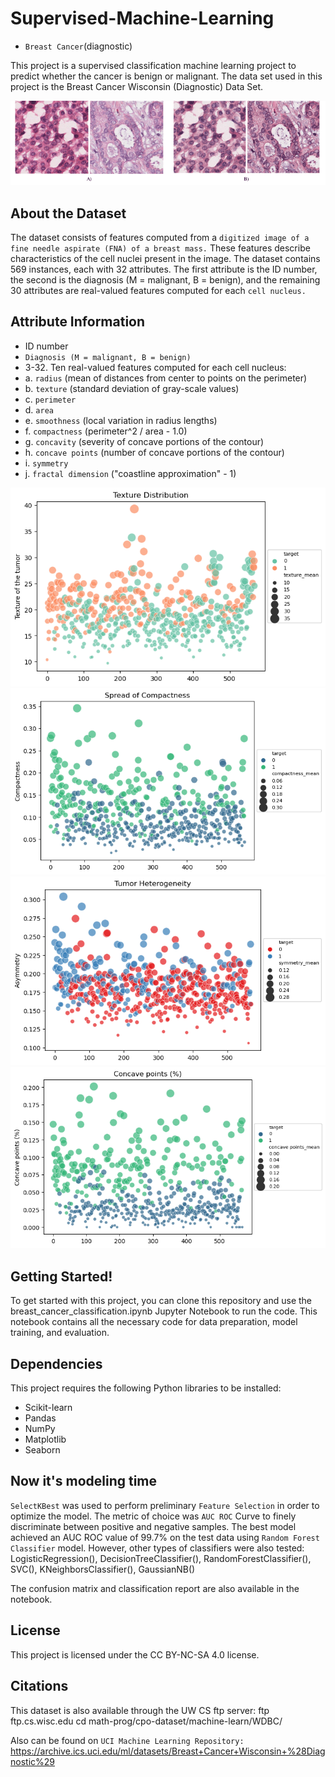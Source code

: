 # Supervised-Machine-Learning
- `Breast Cancer`(diagnostic)

This project is a supervised classification machine learning project to predict whether the cancer is benign or malignant. The data set used in this project is the Breast Cancer Wisconsin (Diagnostic) Data Set.

![alt text](https://github.com/yasmina-99/Supervised-Machine-Learning/blob/main/Standardization-of-H-E-stained-histopathology-image-appearance-A-Two-raw-images-with.png)


## About the Dataset
The dataset consists of features computed from a `digitized image of a fine needle aspirate (FNA) of a breast mass.` These features describe characteristics of the cell nuclei present in the image. The dataset contains 569 instances, each with 32 attributes. The first attribute is the ID number, the second is the diagnosis (M = malignant, B = benign), and the remaining 30 attributes are real-valued features computed for each `cell nucleus.`

## Attribute Information
- ID number
- `Diagnosis (M = malignant, B = benign)`
- 3-32. Ten real-valued features computed for each cell nucleus:
- a. `radius` (mean of distances from center to points on the perimeter)
- b. `texture` (standard deviation of gray-scale values)
- c. `perimeter`
- d. `area`
- e. `smoothness` (local variation in radius lengths)
- f. `compactness` (perimeter^2 / area - 1.0)
- g. `concavity` (severity of concave portions of the contour)
- h. `concave points` (number of concave portions of the contour)
- i. `symmetry`
- j. `fractal dimension` ("coastline approximation" - 1)

![alt text](https://github.com/yasmina-99/Supervised-Machine-Learning/blob/main/download-3.png)
![alt text](https://github.com/yasmina-99/Supervised-Machine-Learning/blob/main/download-4.png)
![alt text](https://github.com/yasmina-99/Supervised-Machine-Learning/blob/main/download-5.png)
![alt text](https://github.com/yasmina-99/Supervised-Machine-Learning/blob/main/download-6.png)

## Getting Started!
To get started with this project, you can clone this repository and use the breast_cancer_classification.ipynb Jupyter Notebook to run the code. This notebook contains all the necessary code for data preparation, model training, and evaluation.

## Dependencies
This project requires the following Python libraries to be installed:

- Scikit-learn
- Pandas
- NumPy
- Matplotlib
- Seaborn

## Now it's modeling time
`SelectKBest` was used to perform preliminary `Feature Selection` in order to optimize the model. The metric of choice was `AUC ROC` Curve to finely discriminate between positive and negative samples. The best model achieved an AUC ROC value of 99.7% on the test data using `Random Forest Classifier` model. However, other types of classifiers were also tested:         LogisticRegression(),
            DecisionTreeClassifier(),
            RandomForestClassifier(),
            SVC(),
            KNeighborsClassifier(),
            GaussianNB()
            
The confusion matrix and classification report are also available in the notebook.

## License
This project is licensed under the CC BY-NC-SA 4.0 license.

## Citations
This dataset is also available through the UW CS ftp server:
ftp ftp.cs.wisc.edu
cd math-prog/cpo-dataset/machine-learn/WDBC/

Also can be found on `UCI Machine Learning Repository:` https://archive.ics.uci.edu/ml/datasets/Breast+Cancer+Wisconsin+%28Diagnostic%29
